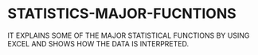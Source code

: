 # STATISTICS-MAJOR-FUCNTIONS
IT EXPLAINS SOME OF THE MAJOR STATISTICAL FUNCTIONS BY USING EXCEL AND SHOWS HOW THE DATA IS INTERPRETED.
